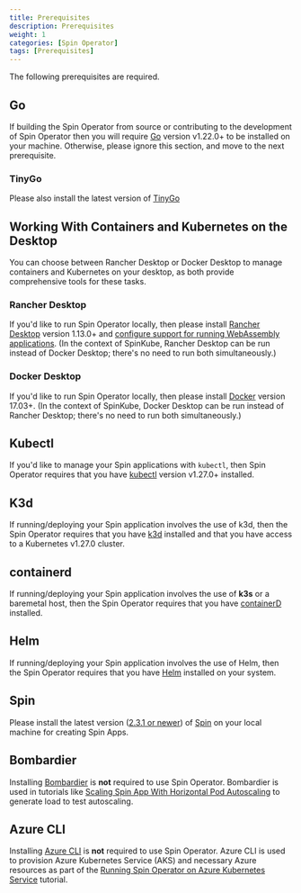 ```yaml
---
title: Prerequisites
description: Prerequisites
weight: 1
categories: [Spin Operator]
tags: [Prerequisites]
---
```


The following prerequisites are required.

## Go

If building the Spin Operator from source or contributing to the development of Spin Operator then you will require [Go](https://go.dev/doc/install) version v1.22.0+ to be installed on your machine. Otherwise, please ignore this section, and move to the next prerequisite.

### TinyGo

Please also install the latest version of [TinyGo](https://tinygo.org/getting-started/install/)

## Working With Containers and Kubernetes on the Desktop

You can choose between Rancher Desktop or Docker Desktop to manage containers and Kubernetes on your desktop, as both provide comprehensive tools for these tasks.

### Rancher Desktop

If you'd like to run Spin Operator locally, then please install [Rancher Desktop](https://rancherdesktop.io/) version 1.13.0+ and [configure support for running WebAssembly applications](../../spin-operator/tutorials/integrating-with-rancher-desktop.md#rancher-desktop-preferences). (In the context of SpinKube, Rancher Desktop can be run instead of Docker Desktop; there's no need to run both simultaneously.)

### Docker Desktop

If you'd like to run Spin Operator locally, then please install [Docker](https://docs.docker.com/get-docker/) version 17.03+. (In the context of SpinKube, Docker Desktop can be run instead of Rancher Desktop; there's no need to run both simultaneously.)

## Kubectl

If you'd like to manage your Spin applications with `kubectl`, then Spin Operator requires that you have [kubectl](https://kubernetes.io/docs/tasks/tools/) version v1.27.0+ installed.

## K3d

If running/deploying your Spin application involves the use of k3d, then the Spin Operator requires that you have [k3d](https://k3d.io/v5.6.0/?h=installation#installation) installed and that you have access to a Kubernetes v1.27.0 cluster.

## containerd

If running/deploying your Spin application involves the use of **k3s** or a baremetal host, then the Spin Operator requires that you have [containerD](https://github.com/containerd/containerd/blob/main/docs/getting-started.md) installed.

## Helm

If running/deploying your Spin application involves the use of Helm, then the Spin Operator requires that you have [Helm](https://helm.sh/docs/intro/install/#helm) installed on your system.

## Spin

Please install the latest version ([2.3.1 or newer](https://developer.fermyon.com/spin/v2/upgrade)) of [Spin](https://developer.fermyon.com/spin/v2/install) on your local machine for creating Spin Apps.

## Bombardier

Installing [Bombardier](https://pkg.go.dev/github.com/codesenberg/bombardier) is **not** required to use Spin Operator. Bombardier is used in tutorials like [Scaling Spin App With Horizontal Pod Autoscaling](./scaling-with-hpa.md) to generate load to test autoscaling.

## Azure CLI

Installing [Azure CLI](https://learn.microsoft.com/en-us/cli/azure/install-azure-cli) is **not** required to use Spin Operator. Azure CLI is used to provision Azure Kubernetes Service (AKS) and necessary Azure resources as part of the [Running Spin Operator on Azure Kubernetes Service](./running-on-azure-kubernetes-service.md) tutorial.

